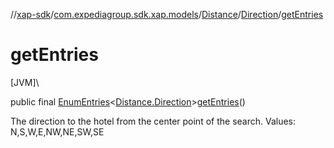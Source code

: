 //[xap-sdk](../../../../index.md)/[com.expediagroup.sdk.xap.models](../../index.md)/[Distance](../index.md)/[Direction](index.md)/[getEntries](get-entries.md)

# getEntries

[JVM]\

public final [EnumEntries](https://kotlinlang.org/api/latest/jvm/stdlib/kotlin.enums/-enum-entries/index.html)&lt;[Distance.Direction](index.md)&gt;[getEntries](get-entries.md)()

The direction to the hotel from the center point of the search. Values: N,S,W,E,NW,NE,SW,SE
